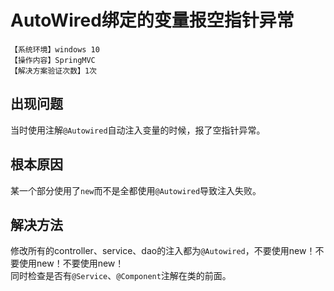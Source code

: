 # AutoWired绑定的变量报空指针异常
`【系统环境】windows 10`  
`【操作内容】SpringMVC`  
`【解决方案验证次数】1次`  
## <i class="fa fa-question-circle"></i> 出现问题
当时使用注解`@Autowired`自动注入变量的时候，报了空指针异常。
## <i class="fa fa-bullseye"></i> 根本原因
某一个部分使用了`new`而不是全都使用`@Autowired`导致注入失败。
## <i class="fa fa-check-circle"></i> 解决方法
修改所有的controller、service、dao的注入都为`@Autowired`，不要使用new！不要使用new！不要使用new！  
同时检查是否有`@Service`、`@Component`注解在类的前面。
